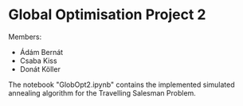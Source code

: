 # Global Optimisation Project 2

Members:
- Ádám Bernát
- Csaba Kiss
- Donát Köller

The notebook "GlobOpt2.ipynb" contains the implemented simulated annealing algorithm for the Travelling Salesman Problem.
